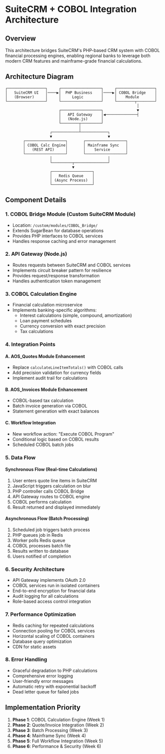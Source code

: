 # SuiteCRM + COBOL Integration Architecture

## Overview
This architecture bridges SuiteCRM's PHP-based CRM system with COBOL financial processing engines, enabling regional banks to leverage both modern CRM features and mainframe-grade financial calculations.

## Architecture Diagram
```
┌─────────────────┐     ┌──────────────────┐     ┌─────────────────┐
│   SuiteCRM UI   │────▶│  PHP Business    │────▶│ COBOL Bridge    │
│   (Browser)     │     │     Logic        │     │    Module       │
└─────────────────┘     └──────────────────┘     └────────┬────────┘
                                                           │
                        ┌──────────────────┐               ▼
                        │   API Gateway    │◀──────────────┤
                        │   (Node.js)      │               
                        └────────┬─────────┘               
                                 │                         
                    ┌────────────┴────────────┐            
                    ▼                         ▼            
        ┌──────────────────┐       ┌──────────────────┐   
        │ COBOL Calc Engine│       │ Mainframe Sync   │   
        │   (REST API)     │       │    Service       │   
        └──────────────────┘       └──────────────────┘   
                    │                         │            
                    └─────────┬───────────────┘            
                              ▼                            
                    ┌──────────────────┐                   
                    │   Redis Queue    │                   
                    │ (Async Process)  │                   
                    └──────────────────┘                   
```

## Component Details

### 1. COBOL Bridge Module (Custom SuiteCRM Module)
- Location: `/custom/modules/COBOL_Bridge/`
- Extends SugarBean for database operations
- Provides PHP interfaces to COBOL services
- Handles response caching and error management

### 2. API Gateway (Node.js)
- Routes requests between SuiteCRM and COBOL services
- Implements circuit breaker pattern for resilience
- Provides request/response transformation
- Handles authentication token management

### 3. COBOL Calculation Engine
- Financial calculation microservice
- Implements banking-specific algorithms:
  - Interest calculations (simple, compound, amortization)
  - Loan payment schedules
  - Currency conversion with exact precision
  - Tax calculations

### 4. Integration Points

#### A. AOS_Quotes Module Enhancement
- Replace `calculateLineItemTotals()` with COBOL calls
- Add precision validation for currency fields
- Implement audit trail for calculations

#### B. AOS_Invoices Module Enhancement  
- COBOL-based tax calculation
- Batch invoice generation via COBOL
- Statement generation with exact balances

#### C. Workflow Integration
- New workflow action: "Execute COBOL Program"
- Conditional logic based on COBOL results
- Scheduled COBOL batch jobs

### 5. Data Flow

#### Synchronous Flow (Real-time Calculations)
1. User enters quote line items in SuiteCRM
2. JavaScript triggers calculation on blur
3. PHP controller calls COBOL Bridge
4. API Gateway routes to COBOL engine
5. COBOL performs calculation
6. Result returned and displayed immediately

#### Asynchronous Flow (Batch Processing)
1. Scheduled job triggers batch process
2. PHP queues job in Redis
3. Worker polls Redis queue
4. COBOL processes batch file
5. Results written to database
6. Users notified of completion

### 6. Security Architecture
- API Gateway implements OAuth 2.0
- COBOL services run in isolated containers
- End-to-end encryption for financial data
- Audit logging for all calculations
- Role-based access control integration

### 7. Performance Optimization
- Redis caching for repeated calculations
- Connection pooling for COBOL services
- Horizontal scaling of COBOL containers
- Database query optimization
- CDN for static assets

### 8. Error Handling
- Graceful degradation to PHP calculations
- Comprehensive error logging
- User-friendly error messages
- Automatic retry with exponential backoff
- Dead letter queue for failed jobs

## Implementation Priority
1. **Phase 1**: COBOL Calculation Engine (Week 1)
2. **Phase 2**: Quote/Invoice Integration (Week 2)
3. **Phase 3**: Batch Processing (Week 3)
4. **Phase 4**: Mainframe Sync (Week 4)
5. **Phase 5**: Full Workflow Integration (Week 5)
6. **Phase 6**: Performance & Security (Week 6)